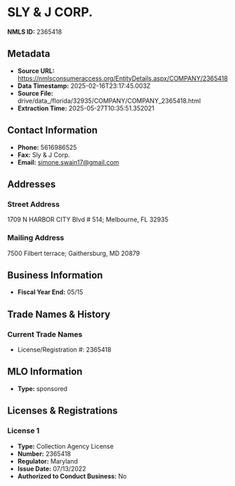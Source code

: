 # SLY & J CORP.

**NMLS ID:** 2365418

## Metadata
- **Source URL:** https://nmlsconsumeraccess.org/EntityDetails.aspx/COMPANY/2365418
- **Data Timestamp:** 2025-02-16T23:17:45.003Z
- **Source File:** drive/data_/florida/32935/COMPANY/COMPANY_2365418.html
- **Extraction Time:** 2025-05-27T10:35:51.352021

## Contact Information
- **Phone:** 5616986525
- **Fax:** Sly & J Corp.
- **Email:** simone.swain17@gmail.com

## Addresses
### Street Address
1709 N HARBOR CITY Blvd # 514; Melbourne, FL 32935

### Mailing Address
7500 Filbert terrace; Gaithersburg, MD 20879

## Business Information
- **Fiscal Year End:** 05/15

## Trade Names & History
### Current Trade Names
- License/Registration #: 2365418

## MLO Information
- **Type:** sponsored

## Licenses & Registrations

### License 1
- **Type:** Collection Agency License
- **Number:** 2365418
- **Regulator:** Maryland
- **Issue Date:** 07/13/2022
- **Authorized to Conduct Business:** No
